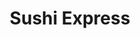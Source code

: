 ---
layout: place
title: "Sushi Express"
permalink: /district-of-columbia/washington/sushi-express.html
stateAbbr: DC
stateName: District of Columbia
cityName: Washington
seo:
  name: "Sushi Express"
  type: Restaurant
  links: null
description: "Japanese counter serve in an office complex selling grab-&-go maki rolls & lunch combos. Looking for sushi in Washington, District of Columbia? Check out Sus..."
place_id: ChIJB8lD-bm3t4kRCozAP7vQbLU
photos:
  - name: >-
      places/ChIJB8lD-bm3t4kRCozAP7vQbLU/photos/AeeoHcL_xolu6CO6N1WetWfVs_SBmDWTFSpFDKDKIIGaKJvl87EK48RArd5mNVdA8oGIxYMDzofZXp7LNlOzqbCUOAXeqhnDDDgGepUWz_ETduP4ZSNj_JwZj1DsHj9Uq9fG5ATm6dJzbvMP9Lz0-352LlRPwXM7M73ID_6Ql1rWc6lGv2d0DuXC3wV46OlZA4QtlIeoDT5OhLCqWom8GIG9XWRXWaNCnDu2cpebtSC_QgeyyVOie1z9pQlPOyQVc4t__s8sbzs9fW9-sP2_xzmRKWiRrv42KzBm37VhvU-Ouh5-VlDShaMeC6HlARzGS9amHcMlDiz0blD_T_E1mqtrQWK_lhDTulA6f_8novThWd-XablrS-Aqq6o9GNbkpb2n0pbh25ZtZWPsQ_iuWDtP4176-2RghxE44AGs8DP-PRzekPgU
    widthPx: 4000
    heightPx: 3000
    authorAttributions:
      - displayName: Diomer Lopez
        uri: https://maps.google.com/maps/contrib/114181916470790161503
        photoUri: >-
          https://lh3.googleusercontent.com/a-/ALV-UjXxhRi-3zLjxqGU9BMA0S4I_2Nlo1mWnyk-Q9Kl4XyVYULkSknC=s100-p-k-no-mo
    flagContentUri: >-
      https://www.google.com/local/imagery/report/?cb_client=maps_api_places.places_api&image_key=!1e10!2sCIHM0ogKEICAgIDH_LuIogE&hl=en-US
    googleMapsUri: >-
      https://www.google.com/maps/place//data=!3m4!1e2!3m2!1sCIHM0ogKEICAgIDH_LuIogE!2e10!4m2!3m1!1s0x89b7b7b9f943c907:0xb56cd0bb3fc08c0a
  - name: >-
      places/ChIJB8lD-bm3t4kRCozAP7vQbLU/photos/AeeoHcL6nPVBTnelT2PskNbK5qCg17chSbMNphc8yedHrEBsv_W2m0ffcY1yB1ohDZ4fcLR-hQfmQB7VCW78AoGH0PvjWC3ToZbq_opFjlC-4ctVlbv_oCnbYyc8b-YM3RsuOQYvSU5ZVjukFh68qx75UWxiG-XTvQ8IPKu22JUf0vKlNClk-5VF5-BKkbR9qsdfXcAWj4pg-kRSMECbdvKHHC-ErvcEWCDa1yqiUrw5p2jFa4NYrAz5sXM47rFaMNtGkn_0gaU1n8Amiiws40w3IZU4Ce2PoUGuvkszRlNGphaKszErDlQtLyGydBTGBoD3EG4PfWBpe9Dv4RcMfxaHGqbsTFi6AtRNqtX110Amdm762xTXm-9v6cuZmAvk-agTtMFecnwWRreovr-hHf3TCrL03felOufQpA0VNvrldrtkQivJ
    widthPx: 2842
    heightPx: 2629
    authorAttributions:
      - displayName: Chantel Tinker
        uri: https://maps.google.com/maps/contrib/103191708108321206469
        photoUri: >-
          https://lh3.googleusercontent.com/a-/ALV-UjV4MVNMDrhiy_2wT1IX2yAo4jrr6IdZd42uRs5ArsBA0NcC8_6g=s100-p-k-no-mo
    flagContentUri: >-
      https://www.google.com/local/imagery/report/?cb_client=maps_api_places.places_api&image_key=!1e10!2sCIHM0ogKEICAgICL6ITTjgE&hl=en-US
    googleMapsUri: >-
      https://www.google.com/maps/place//data=!3m4!1e2!3m2!1sCIHM0ogKEICAgICL6ITTjgE!2e10!4m2!3m1!1s0x89b7b7b9f943c907:0xb56cd0bb3fc08c0a
  - name: >-
      places/ChIJB8lD-bm3t4kRCozAP7vQbLU/photos/AeeoHcL8JRGq6MOmkG_X4cxDkYlVD5mKl6r9VL4D26_inHXKIwWxFfpE65SFkhquy0xdICS3uobQfAJbVLbGPtYD7vMHjD5jZ9ZaI6GQ8e4iYsZxVf5bW5OvGy-xSUGBAjL9BXNwbxCojNa6eKOFONfi2atQ6Uk8jcWVkUYGXwsx-BjhKk-qCVfZ_eBt-7xQDSa2it5EcEqKXpxcRAFQ6wIUt9pNWospS_dYwNMddAKbURh_6UAKKl52mWdwVfHWn78_vXXH91FNShqQ8MiSScsbMV_cWS_udfWHdmfziX5Vyb6XPR19VYty4VVm9XWI9y7m8bQ0HhktKiEPt6T5HnXLXX84aYSssw3y9RIrL023yVxt0uF-77PVXfc_GHLy3ZjQrYSGw-Ya_cnf0let3LU4XaJRGD8Tx_wb66mpXOLSAoF7ZA
    widthPx: 4000
    heightPx: 3000
    authorAttributions:
      - displayName: Diomer Lopez
        uri: https://maps.google.com/maps/contrib/114181916470790161503
        photoUri: >-
          https://lh3.googleusercontent.com/a-/ALV-UjXxhRi-3zLjxqGU9BMA0S4I_2Nlo1mWnyk-Q9Kl4XyVYULkSknC=s100-p-k-no-mo
    flagContentUri: >-
      https://www.google.com/local/imagery/report/?cb_client=maps_api_places.places_api&image_key=!1e10!2sCIHM0ogKEICAgIDH_LuIQg&hl=en-US
    googleMapsUri: >-
      https://www.google.com/maps/place//data=!3m4!1e2!3m2!1sCIHM0ogKEICAgIDH_LuIQg!2e10!4m2!3m1!1s0x89b7b7b9f943c907:0xb56cd0bb3fc08c0a
  - name: >-
      places/ChIJB8lD-bm3t4kRCozAP7vQbLU/photos/AeeoHcJvpDwlDC6monEIGSdCt28tG54GUKZDwxNxFWhDca71k4pgVzdhwiRzpu53abHYOaL1SLaEeKkR7xbRzHRJdJu8RHZmlQppuyPrH86_qe6ID0fRgsk9h8lj0Sbpsu5Dd7HTbmOKrTvWXhZTK0P0lnMzpcwxlzEFUg2C_sj6cmz7KKxmS_CiR7jb9EGrG-QYgAkffKfryZHCKL4DUpE4J2ynIabhS8PXU7txTRrK9EiUUF2PNu-UWSAPAABkVwQxApO1cPD9Wk0cYAEYpCCpbko-Mmj6DYr3NehfLedvNLdCAu8CSKQBzY3lDWTUP55ahtiYATzUfVLZ7ZzWCjJ3COJyowsdgUp7s02ba85M8q1_73zBt0t-8b1ThH7KgTpz7DBC73d4bJHFwSDvS_8X_vMZU8qCWfVrWrtX3iMww-6a3hZ9
    widthPx: 4000
    heightPx: 3000
    authorAttributions:
      - displayName: Diomer Lopez
        uri: https://maps.google.com/maps/contrib/114181916470790161503
        photoUri: >-
          https://lh3.googleusercontent.com/a-/ALV-UjXxhRi-3zLjxqGU9BMA0S4I_2Nlo1mWnyk-Q9Kl4XyVYULkSknC=s100-p-k-no-mo
    flagContentUri: >-
      https://www.google.com/local/imagery/report/?cb_client=maps_api_places.places_api&image_key=!1e10!2sCIHM0ogKEICAgIDH_LuIggE&hl=en-US
    googleMapsUri: >-
      https://www.google.com/maps/place//data=!3m4!1e2!3m2!1sCIHM0ogKEICAgIDH_LuIggE!2e10!4m2!3m1!1s0x89b7b7b9f943c907:0xb56cd0bb3fc08c0a
  - name: >-
      places/ChIJB8lD-bm3t4kRCozAP7vQbLU/photos/AeeoHcJsNGyV21_yXb7vXIpO2FcrFFipuvXQg8jrDRRBGlkiAhbEYV-cAKGuI2o2B4c2zYC5x4SdVZUa0FivtrFWx-ds5aZLc-2vYwV33dNYwvuZQhsuihiUbz3ZsPsKWBLM49OPv1XkCMB0m7M_Yxj-OUbEfULzqX4VYCLiHadGMpIbQqMBB1X6wmveWXYATFmYVtUVm5Kdape9iMxMnPMVWJ5eBufs-pmuWcHZCettik3mNm0EKftHv8EnvxR2m52IX0VJgC5mom7LCx6u_LEuv2BbUcwHdlpLNKNpIOAgw8XRFiqASmoZh6f36kW-Hnt_3w_ZVL2cJuygyah6lOIyG0driRW6xaOewuUMjNZ8VqsojGdSrH6EDCtywP20CXZQPt_U3brC6HP_2TnPQp4vhdb-UjdOhOvQfOwVyZUiSK_1nqM
    widthPx: 3072
    heightPx: 4080
    authorAttributions:
      - displayName: José Luis Vázquez Martínez
        uri: https://maps.google.com/maps/contrib/111598508557901677137
        photoUri: >-
          https://lh3.googleusercontent.com/a-/ALV-UjVslqj0j-g4z9aTANVUZLNb_wbRxCTgn7rDItgxMV_TGyAJ35aZ3w=s100-p-k-no-mo
    flagContentUri: >-
      https://www.google.com/local/imagery/report/?cb_client=maps_api_places.places_api&image_key=!1e10!2sCIHM0ogKEICAgIDrgZCF2QE&hl=en-US
    googleMapsUri: >-
      https://www.google.com/maps/place//data=!3m4!1e2!3m2!1sCIHM0ogKEICAgIDrgZCF2QE!2e10!4m2!3m1!1s0x89b7b7b9f943c907:0xb56cd0bb3fc08c0a
  - name: >-
      places/ChIJB8lD-bm3t4kRCozAP7vQbLU/photos/AeeoHcI-Erzn9AkSHArvta50roCgbPyCGyYfzAiN7hZlbzMT_4cfP4-Px7lhVdwksvPQRr0IwDP5YtQeJkalVbP92iPmk_MIb6f6hebD-_yUJlwHMJ3sXd7XM23opIVoeuFd5TThLher63CILfOAji8s6hrl3zQ1Brwx9iSEfuJG3GiBq_Gt4nEtfdwIsWAPbwe9yFx8tbbymlsAgcQ1lB9Ok_OlsW4unzv-ZC_nV_TCXCqTzuW3C8iQC_HyrCj8tVlqitgQWEq9a9fF1BSLe19x8h1Jdlw-JtWZxQPbLLIKZG6AdvbfrLpKuoxBR8qgNzAzt2iZAHa_X1MGEAkEQe46SsYN99qeqrw4btdgeidfUYEeL-liqpb_CbVMSQGe834yGhqPJk8zdYJBNjL-UkQJPrjW8HmL1SqVm0A2qpfCoBSP0Qvu
    widthPx: 3939
    heightPx: 2929
    authorAttributions:
      - displayName: iyellit h
        uri: https://maps.google.com/maps/contrib/114019373013185426384
        photoUri: >-
          https://lh3.googleusercontent.com/a/ACg8ocLuWceZwtw_8IakbVInhyqvrDZ2JaYV4mud7a4TOtnENHiOVQ=s100-p-k-no-mo
    flagContentUri: >-
      https://www.google.com/local/imagery/report/?cb_client=maps_api_places.places_api&image_key=!1e10!2sCIHM0ogKEICAgIDH59GiqwE&hl=en-US
    googleMapsUri: >-
      https://www.google.com/maps/place//data=!3m4!1e2!3m2!1sCIHM0ogKEICAgIDH59GiqwE!2e10!4m2!3m1!1s0x89b7b7b9f943c907:0xb56cd0bb3fc08c0a
  - name: >-
      places/ChIJB8lD-bm3t4kRCozAP7vQbLU/photos/AeeoHcLNeagVtBksBHWQGp4OLNdD_hMTqk5DiknSwFN_HEiiE1Jifsmxq7fiwdoTsMu3etPTkGYMSXYhZHY3ZsZEIuKnwlIGGjWyhF883kIabAWyeOygjxTLO_mhnNEH_4I06IP5IFV09k_NImPSPnt9_652UETbHVYBhkaJetFCSHj4bnib0EZm_ifPNtnM0V0THa_9lYlOVPg5bOAlMK7vsXJYsS_lIz0IKrKSGw4K_7Fz6B_ITiVpJtPvg2fPHvplwa-_4OyhD-kJ4cUXHCJD1qaGlZQ1RG5J824zS_vS3SdU_3JLjfN89vOn4hwRcXEWaoVdyYjDozTkihB-T4Bhu7BPPLqLXwLnTZE7wzfZVoqw-_dfkJwVVV-lrx0ezAZxrEFF8xmztnxUDo6U1zwIw-eFw1z0TR-DO7HCmqvTsE1f1A
    widthPx: 3024
    heightPx: 4032
    authorAttributions:
      - displayName: Marina W
        uri: https://maps.google.com/maps/contrib/103398886820752710395
        photoUri: >-
          https://lh3.googleusercontent.com/a-/ALV-UjWmy7Q907xkvgXtPby7oNS-wy99Bo9OJCDmn63fnpnH1phkg4PnPw=s100-p-k-no-mo
    flagContentUri: >-
      https://www.google.com/local/imagery/report/?cb_client=maps_api_places.places_api&image_key=!1e10!2sCIHM0ogKEICAgICR2MOMTQ&hl=en-US
    googleMapsUri: >-
      https://www.google.com/maps/place//data=!3m4!1e2!3m2!1sCIHM0ogKEICAgICR2MOMTQ!2e10!4m2!3m1!1s0x89b7b7b9f943c907:0xb56cd0bb3fc08c0a
  - name: >-
      places/ChIJB8lD-bm3t4kRCozAP7vQbLU/photos/AeeoHcK7EwS5x5_C8uKwBXpzslNmZYMVK5xOXdsPY35kINd-4ZPjVPD2MKcld4FXWX45C7bNTiDhW-AhqHcutPDFf2_7sK_QS2PRA74hC-2o0aP6N3Q6158Vfc3cnqgbe1QZrVMhJQlVV6nHn6NpvBh8FyqCkeAwEuYj9qNqtYKTcaKXbB_rSupeZPOiklKeSXTw6ucT2l_kmMLH-Ym7cqoMfnHmYSjzW0SZTpKyJ_Xk-BAw5yabOC_THTlx_lCjAug718yxrb47DTxKBbWdY9wBQ6P1Ys1WR6yDWozuW_UnMXldWD2m28WEvnTVz5wrTR608mThKPnT11sT0bha2KL8sru1xxT5L2rRJHecoetBD7PuaSFwdfXykdx8vyP79TSdH8NbmHQtnacZuhSTVK6kK1UUFPjrXB9JSphbssG04igY9adD
    widthPx: 1080
    heightPx: 1920
    authorAttributions:
      - displayName: P J
        uri: https://maps.google.com/maps/contrib/104807483684897323247
        photoUri: >-
          https://lh3.googleusercontent.com/a-/ALV-UjUtgyhmCwRS5D82TbdSXVi569ZwLNQ825ZBYHlpAifh4RfP_WYc=s100-p-k-no-mo
    flagContentUri: >-
      https://www.google.com/local/imagery/report/?cb_client=maps_api_places.places_api&image_key=!1e10!2sCIHM0ogKEICAgICkybu-9wE&hl=en-US
    googleMapsUri: >-
      https://www.google.com/maps/place//data=!3m4!1e2!3m2!1sCIHM0ogKEICAgICkybu-9wE!2e10!4m2!3m1!1s0x89b7b7b9f943c907:0xb56cd0bb3fc08c0a
  - name: >-
      places/ChIJB8lD-bm3t4kRCozAP7vQbLU/photos/AeeoHcJFu3XzRax0HUawPsZFQutkDUaiDvNZFzSQFht-nzD21L28UXd19cJTrYS8N81H3JRDazDTeS2qrTnIcW_wB7r3D3m_77wi0aUtfmx70nvxWZyrmb-TLPl9NoEols9mbT6XZjxhv3YyLfBPksKMbKxOHqaT96N7DeILL245v0TaWII4P6slOpZSYZDqOigEwKvlvX5ZUqSkWm7mcPf0talVVPxcj7DJqNk5qZMjPXL5XwIVS5Quuj1kKut4121twdw0TkvjZFmNMbwN_UJE36fC0pQb87XkbmspfM9-paqjKjW4qL0aDaAgoqBaZAv43P93ykreY9fNbZ2ILp6Qna0Cyt3CK3x2NcJ8-sjXIvpAHA5Z8BIknGd6AyHMNBdVH4NbWqiCH8hrKdeIXRKA7nQbNkoRgxC_O5lYcVjyGi4KIoaB
    widthPx: 4080
    heightPx: 3072
    authorAttributions:
      - displayName: Renee Allard
        uri: https://maps.google.com/maps/contrib/106397232346885498169
        photoUri: >-
          https://lh3.googleusercontent.com/a-/ALV-UjVRxjzAYy7FHcd4ibk3g9IM2nc03Zdjccp9k7NyfTzHaMBGizdNeQ=s100-p-k-no-mo
    flagContentUri: >-
      https://www.google.com/local/imagery/report/?cb_client=maps_api_places.places_api&image_key=!1e10!2sCIHM0ogKEICAgIDJ6Z-YygE&hl=en-US
    googleMapsUri: >-
      https://www.google.com/maps/place//data=!3m4!1e2!3m2!1sCIHM0ogKEICAgIDJ6Z-YygE!2e10!4m2!3m1!1s0x89b7b7b9f943c907:0xb56cd0bb3fc08c0a
  - name: >-
      places/ChIJB8lD-bm3t4kRCozAP7vQbLU/photos/AeeoHcIQoW1eNtrma5wjJG8J-BlV2rZ_NZbNsmRUvoPC3tMLRBkFyzN0PQhwH8sYHSqc0m_gbkZ8caPTwjqBYsclhEZqXrrh5kBZyxrFUvpJ8X3QUfdSNmIjrz5F77ZUrYqWZXbFPDE0sMB-NJbRCZrcUmEANZAJGp2cqHg0ZKOXIeuZPeMOvlDKK4kuXR_8sA8VddUi9ZmVKUzKfyWowevgQcpE1gRN_cuoZZiXPJMj3bAJnFJVQIOajSepdRsDsoXi41Gwq-23MQ2ilzR7qkEDQWtUNsY7TAtOYQvTOG7GzpPm5-GATTI_vfPRGrGkdmbuO7-jgNkomZOJ4NnA7kWtRbaDyuTqzAQ9icbPbuP_X6mBeCVM-cg85oSmxZ-s8It3P_jsc8721Db57JcddCFlHh5IG6TBBbm0qqMRRJvI_B-iEg
    widthPx: 3072
    heightPx: 4080
    authorAttributions:
      - displayName: Renee Allard
        uri: https://maps.google.com/maps/contrib/106397232346885498169
        photoUri: >-
          https://lh3.googleusercontent.com/a-/ALV-UjVRxjzAYy7FHcd4ibk3g9IM2nc03Zdjccp9k7NyfTzHaMBGizdNeQ=s100-p-k-no-mo
    flagContentUri: >-
      https://www.google.com/local/imagery/report/?cb_client=maps_api_places.places_api&image_key=!1e10!2sCIHM0ogKEICAgIDJ6Z-YKg&hl=en-US
    googleMapsUri: >-
      https://www.google.com/maps/place//data=!3m4!1e2!3m2!1sCIHM0ogKEICAgIDJ6Z-YKg!2e10!4m2!3m1!1s0x89b7b7b9f943c907:0xb56cd0bb3fc08c0a
address: 1990 K St NW suite 400, Washington, DC 20006, USA
street: 1990 K St NW suite 400
city: Washington
state: DC
zip: '20006'
country: USA
neighborhood: Northwest Washington
latitude: '38.901927'
longitude: '-77.044521'
accessibility_options:
  wheelchairAccessibleEntrance: true
business_status: OPERATIONAL
name: Sushi Express
google_maps_links:
  directionsUri: >-
    https://www.google.com/maps/dir//''/data=!4m7!4m6!1m1!4e2!1m2!1m1!1s0x89b7b7b9f943c907:0xb56cd0bb3fc08c0a!3e0
  placeUri: https://maps.google.com/?cid=13073053320996752394
  writeAReviewUri: >-
    https://www.google.com/maps/place//data=!4m3!3m2!1s0x89b7b7b9f943c907:0xb56cd0bb3fc08c0a!12e1
  reviewsUri: >-
    https://www.google.com/maps/place//data=!4m4!3m3!1s0x89b7b7b9f943c907:0xb56cd0bb3fc08c0a!9m1!1b1
  photosUri: >-
    https://www.google.com/maps/place//data=!4m3!3m2!1s0x89b7b7b9f943c907:0xb56cd0bb3fc08c0a!10e5
primary_type: Sushi Restaurant
opening_hours:
  regular: null
  current: null
secondary_opening_hours:
  regular:
    weekdayDescriptions: null
    type: null
  current:
    weekdayDescriptions: null
    type: null
phone: (202) 659-1955
price_level: PRICE_LEVEL_INEXPENSIVE
price_range: $10 &ndash; $20
rating: '4.2'
rating_count: 87
website: null
reviews:
  - name: >-
      places/ChIJB8lD-bm3t4kRCozAP7vQbLU/reviews/ChZDSUhNMG9nS0VJQ0FnSURIZ3EyQmR3EAE
    relativePublishTimeDescription: 6 months ago
    rating: 5
    text:
      text: >-
        This place is a gem! Been going here for years and they are absolutely
        lovely. My go-tos are the (vegetarian) soba/udon soup, shrimp dumplings
        (off menu item) and the sushi. Also excellent cucumber salad!

        Not sure why some folk here have complained about the prices - you
        really can’t beat the value of this place in an area full of overpriced
        lunch spots.
      languageCode: en
    originalText:
      text: >-
        This place is a gem! Been going here for years and they are absolutely
        lovely. My go-tos are the (vegetarian) soba/udon soup, shrimp dumplings
        (off menu item) and the sushi. Also excellent cucumber salad!

        Not sure why some folk here have complained about the prices - you
        really can’t beat the value of this place in an area full of overpriced
        lunch spots.
      languageCode: en
    authorAttribution:
      displayName: iyellit h
      uri: https://www.google.com/maps/contrib/114019373013185426384/reviews
      photoUri: >-
        https://lh3.googleusercontent.com/a/ACg8ocLuWceZwtw_8IakbVInhyqvrDZ2JaYV4mud7a4TOtnENHiOVQ=s128-c0x00000000-cc-rp-mo
    publishTime: '2024-09-20T16:18:29.075232Z'
    flagContentUri: >-
      https://www.google.com/local/review/rap/report?postId=ChZDSUhNMG9nS0VJQ0FnSURIZ3EyQmR3EAE&d=17924085&t=1
    googleMapsUri: >-
      https://www.google.com/maps/reviews/data=!4m6!14m5!1m4!2m3!1sChZDSUhNMG9nS0VJQ0FnSURIZ3EyQmR3EAE!2m1!1s0x89b7b7b9f943c907:0xb56cd0bb3fc08c0a
  - name: >-
      places/ChIJB8lD-bm3t4kRCozAP7vQbLU/reviews/ChZDSUhNMG9nS0VJQ0FnSUNIdHJEWlR3EAE
    relativePublishTimeDescription: 7 months ago
    rating: 1
    text:
      text: >-
        Overpriced sushi for a lunch spot in an office building. I ordered the
        chicken teriyaki. Chicken tasted like it came out of a freezer or can -
        very dry, very little seasoning.
      languageCode: en
    originalText:
      text: >-
        Overpriced sushi for a lunch spot in an office building. I ordered the
        chicken teriyaki. Chicken tasted like it came out of a freezer or can -
        very dry, very little seasoning.
      languageCode: en
    authorAttribution:
      displayName: Matthew Yashar
      uri: https://www.google.com/maps/contrib/104139267812442460917/reviews
      photoUri: >-
        https://lh3.googleusercontent.com/a/ACg8ocLPVbwvd9gPmgmlhYL-QwobvO-ddFgUdV-gr-AqWy1FtkV5BQ=s128-c0x00000000-cc-rp-mo
    publishTime: '2024-09-04T18:55:24.146085Z'
    flagContentUri: >-
      https://www.google.com/local/review/rap/report?postId=ChZDSUhNMG9nS0VJQ0FnSUNIdHJEWlR3EAE&d=17924085&t=1
    googleMapsUri: >-
      https://www.google.com/maps/reviews/data=!4m6!14m5!1m4!2m3!1sChZDSUhNMG9nS0VJQ0FnSUNIdHJEWlR3EAE!2m1!1s0x89b7b7b9f943c907:0xb56cd0bb3fc08c0a
  - name: >-
      places/ChIJB8lD-bm3t4kRCozAP7vQbLU/reviews/ChdDSUhNMG9nS0VJQ0FnSURKNmV2cWl3RRAB
    relativePublishTimeDescription: a year ago
    rating: 5
    text:
      text: >-
        There is no signage on the exterior building or the street to identify
        this restaurant. Once inside, it seems caught in the early 2000s with
        updates taped over original signs.


        A 2-person operation, service may take a bit of time while they are
        working to complete an order or maintain the restaurant.


        The food is classic sushi construction and a true delight with fresh
        fish with a miniscule dab of wasabi atop sushi rice. The dish I ordered
        included an option of salad or miso and I truly enjoyed.


        It was slightly creepy eating in the quiet corporate lobby area outside
        the restaurant and, if I had the powers, I would love to see this place
        picked out of the building and plopped into a street facing space.
      languageCode: en
    originalText:
      text: >-
        There is no signage on the exterior building or the street to identify
        this restaurant. Once inside, it seems caught in the early 2000s with
        updates taped over original signs.


        A 2-person operation, service may take a bit of time while they are
        working to complete an order or maintain the restaurant.


        The food is classic sushi construction and a true delight with fresh
        fish with a miniscule dab of wasabi atop sushi rice. The dish I ordered
        included an option of salad or miso and I truly enjoyed.


        It was slightly creepy eating in the quiet corporate lobby area outside
        the restaurant and, if I had the powers, I would love to see this place
        picked out of the building and plopped into a street facing space.
      languageCode: en
    authorAttribution:
      displayName: Renee Allard
      uri: https://www.google.com/maps/contrib/106397232346885498169/reviews
      photoUri: >-
        https://lh3.googleusercontent.com/a-/ALV-UjVRxjzAYy7FHcd4ibk3g9IM2nc03Zdjccp9k7NyfTzHaMBGizdNeQ=s128-c0x00000000-cc-rp-mo-ba5
    publishTime: '2023-07-19T20:21:10.877422Z'
    flagContentUri: >-
      https://www.google.com/local/review/rap/report?postId=ChdDSUhNMG9nS0VJQ0FnSURKNmV2cWl3RRAB&d=17924085&t=1
    googleMapsUri: >-
      https://www.google.com/maps/reviews/data=!4m6!14m5!1m4!2m3!1sChdDSUhNMG9nS0VJQ0FnSURKNmV2cWl3RRAB!2m1!1s0x89b7b7b9f943c907:0xb56cd0bb3fc08c0a
  - name: >-
      places/ChIJB8lD-bm3t4kRCozAP7vQbLU/reviews/ChdDSUhNMG9nS0VJQ0FnSUNSMk1PTTlRRRAB
    relativePublishTimeDescription: 2 years ago
    rating: 5
    text:
      text: >-
        This place is truly a hidden gem. 11/10 recommend. Great prices and very
        quick and delicious. My coworkers and I order sometimes and it always
        makes our days.
      languageCode: en
    originalText:
      text: >-
        This place is truly a hidden gem. 11/10 recommend. Great prices and very
        quick and delicious. My coworkers and I order sometimes and it always
        makes our days.
      languageCode: en
    authorAttribution:
      displayName: Marina W
      uri: https://www.google.com/maps/contrib/103398886820752710395/reviews
      photoUri: >-
        https://lh3.googleusercontent.com/a-/ALV-UjWmy7Q907xkvgXtPby7oNS-wy99Bo9OJCDmn63fnpnH1phkg4PnPw=s128-c0x00000000-cc-rp-mo-ba4
    publishTime: '2023-03-24T16:58:23.674714Z'
    flagContentUri: >-
      https://www.google.com/local/review/rap/report?postId=ChdDSUhNMG9nS0VJQ0FnSUNSMk1PTTlRRRAB&d=17924085&t=1
    googleMapsUri: >-
      https://www.google.com/maps/reviews/data=!4m6!14m5!1m4!2m3!1sChdDSUhNMG9nS0VJQ0FnSUNSMk1PTTlRRRAB!2m1!1s0x89b7b7b9f943c907:0xb56cd0bb3fc08c0a
  - name: >-
      places/ChIJB8lD-bm3t4kRCozAP7vQbLU/reviews/ChdDSUhNMG9nS0VJQ0FnSURBaWVld3FBRRAB
    relativePublishTimeDescription: 6 years ago
    rating: 5
    text:
      text: >-
        This is like the Sushi Stop of the east coast except no need to tip
        since it is counter service. Individual roll prices are cheap, but you
        can get even better deals with their combos. There is seating but not
        exactly a nice sit down place.
      languageCode: en
    originalText:
      text: >-
        This is like the Sushi Stop of the east coast except no need to tip
        since it is counter service. Individual roll prices are cheap, but you
        can get even better deals with their combos. There is seating but not
        exactly a nice sit down place.
      languageCode: en
    authorAttribution:
      displayName: P J
      uri: https://www.google.com/maps/contrib/104807483684897323247/reviews
      photoUri: >-
        https://lh3.googleusercontent.com/a-/ALV-UjUtgyhmCwRS5D82TbdSXVi569ZwLNQ825ZBYHlpAifh4RfP_WYc=s128-c0x00000000-cc-rp-mo-ba3
    publishTime: '2018-09-20T18:54:23.274291Z'
    flagContentUri: >-
      https://www.google.com/local/review/rap/report?postId=ChdDSUhNMG9nS0VJQ0FnSURBaWVld3FBRRAB&d=17924085&t=1
    googleMapsUri: >-
      https://www.google.com/maps/reviews/data=!4m6!14m5!1m4!2m3!1sChdDSUhNMG9nS0VJQ0FnSURBaWVld3FBRRAB!2m1!1s0x89b7b7b9f943c907:0xb56cd0bb3fc08c0a
parking_options:
  valetParking: false
payment_options:
  acceptsCreditCards: true
  acceptsDebitCards: true
  acceptsCashOnly: false
  acceptsNfc: true
allow_dogs: null
curbside_pickup: null
delivery: true
dine_in: true
good_for_children: false
good_for_groups: null
good_for_sports: false
live_music: false
menu_for_children: false
outdoor_seating: null
reservable: null
restroom: null
serves_beer: null
serves_breakfast: false
serves_brunch: false
serves_cocktails: null
serves_coffee: false
serves_dinner: true
serves_dessert: null
serves_lunch: true
serves_vegetarian_food: true
serves_wine: null
takeout: true
summary: >-
  Japanese counter serve in an office complex selling grab-&-go maki rolls &
  lunch combos.

---